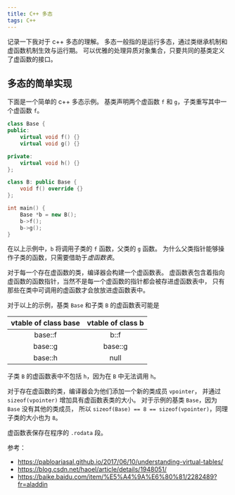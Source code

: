 ```yaml
---
title: C++ 多态
tags: C++
---
```


记录一下我对于 c++ 多态的理解。
多态一般指的是运行多态，通过类继承机制和虚函数机制生效与运行期。
可以优雅的处理异质对象集合，只要共同的基类定义了虚函数的接口。

## 多态的简单实现

下面是一个简单的 c++ 多态示例。
基类声明两个虚函数 `f` 和 `g`，子类重写其中一个虚函数 `f`。

```cpp
class Base {
public:
    virtual void f() {}
    virtual void g() {}

private:
    virtual void h() {}
};

class B: public Base {
    void f() override {}
};

int main() {
    Base *b = new B();
    b->f();
    b->g();
}
```

在以上示例中，`b` 将调用子类的 `f` 函数，父类的 `g` 函数。
为什么父类指针能够操作子类的函数，只需要借助于*虚函数表*。

对于每一个存在虚函数的类，编译器会构建一个虚函数表。
虚函数表包含着指向虚函数的函数指针，当然不是每一个虚函数的指针都会被存进虚函数表中，
只有那些在类中可调用的虚函数才会放放进虚函数表中。

对于以上的示例，基类 `Base` 和子类 `B` 的虚函数表可能是

| vtable of class base | vtable of class b|
| :------------------: | :---: |
| base::f | b::f |
| base::g | base::g |
| base::h | null |

子类 `B` 的虚函数表中不包括 `h`，因为在 `B` 中无法调用 `h`。

对于存在虚函数的类，编译器会为他们添加一个新的类成员 `vpointer`，
并通过 `sizeof(vpointer)` 增加具有虚函数表类的大小。
对于示例的基类 `Base`，因为 `Base` 没有其他的类成员，
所以 `sizeof(Base) == 8 == sizeof(vpointer)`，同理子类的大小也为 `8`。

虚函数表保存在程序的 `.rodata` 段。

参考：

- <https://pabloariasal.github.io/2017/06/10/understanding-virtual-tables/>
- <https://blog.csdn.net/haoel/article/details/1948051/>
- <https://baike.baidu.com/item/%E5%A4%9A%E6%80%81/2282489?fr=aladdin>
